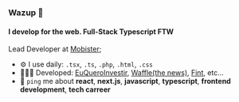 ### Wazup 👋

#### I develop for the web. Full-Stack Typescript FTW

Lead Developer at [Mobister](https://mobister.com.br);<br>

- ⚙️ I use daily: `.tsx`, `.ts`, `.php`, `.html`, `.css`
- 👩🏽‍💻 Developed: [EuQueroInvestir](https://euqueroinvestir.com), [Waffle(the news)](https://waffle.com.br), [Fint](https://fintservicos.com.br), etc…
- 💬 `ping` me about **react**, **next.js**, **javascript**, **typescript**, **frontend development**, **tech carreer**
